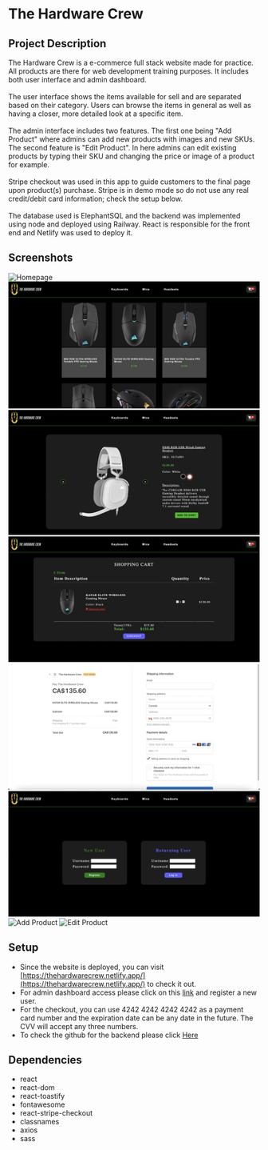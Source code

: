 # The Hardware Crew

## Project Description
The Hardware Crew is a e-commerce full stack website made for practice. All products are there for web development training purposes.
It includes both user interface and admin dashboard.
<br />
<br />
The user interface shows the items available for sell and are separated based on their category. Users can browse the items in general as well as having a closer, more detailed look at a specific item.
<br />
<br />
The admin interface includes two features. The first one being "Add Product" where admins can add new products with images and new SKUs. The second feature is "Edit Product". In here admins can edit existing products by typing their SKU and changing the price or image of a product for example.
<br />
<br />
Stripe checkout was used in this app to guide customers to the final page upon product(s) purchase. Stripe is in demo mode so do not use any real credit/debit card information; check the setup below.
<br />
<br />
The database used is ElephantSQL and the backend was implemented using node and deployed using Railway. React is responsible for the front end and Netlify was used to deploy it.

## Screenshots
![Homepage](https://github.com/Khaled91Alkhatib/the-hardware-crew/blob/main/public/Screenshots/Homepage.png?raw=true)
![Collection](https://github.com/Khaled91Alkhatib/the-hardware-crew/blob/main/public/Screenshots/Collection.png?raw=true)
![Single Product](https://github.com/Khaled91Alkhatib/the-hardware-crew/blob/main/public/Screenshots/Single%20Product.png?raw=true)
![Cart](https://github.com/Khaled91Alkhatib/the-hardware-crew/blob/main/public/Screenshots/Cart.png?raw=true)
![Checkout](https://github.com/Khaled91Alkhatib/the-hardware-crew/blob/main/public/Screenshots/Checkout.png?raw=true)
![Admin Access](https://github.com/Khaled91Alkhatib/the-hardware-crew/blob/main/public/Screenshots/Admin%20access.png?raw=true)
![Add Product](https://github.com/Khaled91Alkhatib/the-hardware-crew/blob/main/public/Screenshots/Add%20product.png?raw=true)
![Edit Product](https://github.com/Khaled91Alkhatib/the-hardware-crew/blob/main/public/Screenshots/Edit%20product.png?raw=true)

## Setup
* Since the website is deployed, you can visit [https://thehardwarecrew.netlify.app/](https://thehardwarecrew.netlify.app/) to check it out.
* For admin dashboard access please click on this [link](https://thehardwarecrew.netlify.app/dashboard) and register a new user.
* For the checkout, you can use 4242 4242 4242 4242 as a payment card number and the expiration date can be any date in the future. The CVV will accept any three numbers.
* To check the github for the backend please click [Here](https://github.com/Khaled91Alkhatib/the-hardware-crew-api)

## Dependencies
* react
* react-dom
* react-toastify
* fontawesome
* react-stripe-checkout
* classnames
* axios
* sass